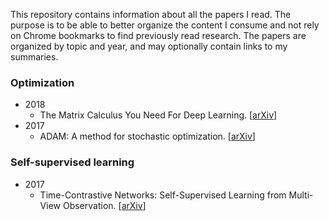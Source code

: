 This repository contains information about all the papers I read. The purpose is to be able to better organize the content I consume and not rely on Chrome bookmarks to find previously read research. The papers are organized by topic and year, and may optionally contain links to my summaries.

### Optimization

* 2018
  * The Matrix Calculus You Need For Deep Learning. [[arXiv](https://arxiv.org/abs/1802.01528v2?ref=hvper.com)]
* 2017
  * ADAM: A method for stochastic optimization. [[arXiv](https://arxiv.org/pdf/1412.6980.pdf)]

### Self-supervised learning

* 2017
  * Time-Contrastive Networks: Self-Supervised Learning from Multi-View Observation. [[arXiv](https://arxiv.org/pdf/1704.06888v1.pdf)]
